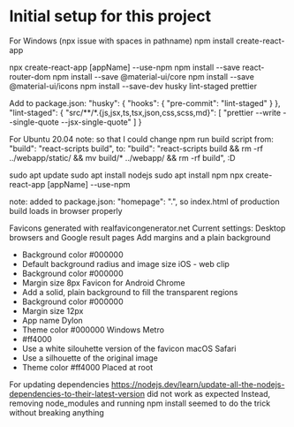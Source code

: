 # Initial setup for this project

For Windows (npx issue with spaces in pathname)
npm install create-react-app

npx create-react-app [appName] --use-npm
npm install --save react-router-dom
npm install --save @material-ui/core
npm install --save @material-ui/icons
npm install --save-dev husky lint-staged prettier

Add to package.json:
  "husky": {
    "hooks": {
    "pre-commit": "lint-staged"
    }
  },
  "lint-staged": {
    "src/**/*.{js,jsx,ts,tsx,json,css,scss,md}": [
    "prettier --write --single-quote --jsx-single-quote"
    ]
  }

For Ubuntu 20.04
note: so that I could change npm run build script from:
"build": "react-scripts build",
to:
"build": "react-scripts build && rm -rf ../webapp/static/ && mv build/* ../webapp/ && rm -rf build",
:D

sudo apt update
sudo apt install nodejs
sudo apt install npm
npx create-react-app [appName] --use-npm

note: added to package.json:
"homepage": ".",
so index.html of production build loads in browser properly

Favicons generated with realfavicongenerator.net
Current settings:
Desktop browsers and Google result pages
Add margins and a plain background
* Background color #000000
* Default background radius and image size
iOS - web clip
* Background color #000000
* Margin size 8px
Favicon for Android Chrome
* Add a solid, plain background to fill the transparent regions
* Background color #000000
* Margin size 12px
* App name Dylon
* Theme color #000000
Windows Metro
* #ff4000
* Use a white silouhette version of the favicon
macOS Safari
* Use a silhouette of the original image
* Theme color #ff4000
Placed at root

For updating dependencies
https://nodejs.dev/learn/update-all-the-nodejs-dependencies-to-their-latest-version did not work as expected
Instead, removing node_modules and running npm install seemed to do the trick without breaking anything